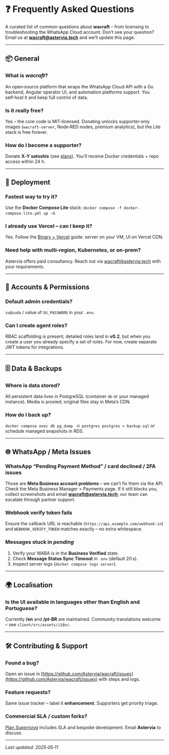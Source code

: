 # ❓ Frequently Asked Questions

A curated list of common questions about **wacraft** – from licensing to
troubleshooting the WhatsApp Cloud account. Don’t see your question? Email us
at **[wacraft@astervia.tech](mailto:wacraft@astervia.tech)** and we’ll update this page.

---

## 📦 General

### What is _wacraft_?

An open‑source platform that wraps the WhatsApp Cloud API with a Go backend,
Angular operator UI, and automation platforms support. You self‑host it and keep
full control of data.

### Is it really free?

Yes – the core code is MIT‑licensed. Donating unlocks supporter‑only images
(`wacraft-server`, Node‑RED nodes, premium analytics), but the Lite stack is
free forever.

### How do I become a supporter?

Donate **X‑Y satoshis** (see [plans](../support/plans.md)). You’ll receive
Docker credentials + repo access within 24 h.

---

## 🚀 Deployment

### Fastest way to try it?

Use the **Docker Compose Lite** stack: `docker compose -f docker-compose.lite.yml up -d`.

### I already use Vercel – can I keep it?

Yes. Follow the [Binary + Vercel](../deploy/binary-vercel.md) guide: server on your VM,
UI on Vercel CDN.

### Need help with multi‑region, Kubernetes, or on‑prem?

Astervia offers paid consultancy. Reach out via
[wacraft@astervia.tech](mailto:wacraft@astervia.tech) with your requirements.

---

## 🔐 Accounts & Permissions

### Default admin credentials?

`su@sudo` / value of `SU_PASSWORD` in your `.env`.

### Can I create agent roles?

RBAC scaffolding is present; detailed roles land in **v0.2**, but when you create a user you already specify a set of roles. For now, create separate JWT tokens for integrations.

---

## 🗄️ Data & Backups

### Where is data stored?

All persistent data lives in PostgreSQL (container `db` or your managed
instance). Media is proxied; original files stay in Meta’s CDN.

### How do I back up?

`docker compose exec db pg_dump -U postgres postgres > backup.sql` or schedule
managed snapshots in RDS.

---

## 🌐 WhatsApp / Meta Issues

### WhatsApp “Pending Payment Method” / card declined / 2FA issues

Those are **Meta Business account problems** – we can’t fix them via the API.
Check the Meta Business Manager > Payments page. If it still blocks you,
collect screenshots and email **[wacraft@astervia.tech](mailto:wacraft@astervia.tech)**; our team can escalate
through partner support.

### Webhook verify token fails

Ensure the callback URL is reachable (`https://api.example.com/webhook-in`) and
`WEBHOOK_VERIFY_TOKEN` matches exactly – no extra whitespace.

### Messages stuck in _pending_

1. Verify your WABA is in the **Business Verified** state.
2. Check **Message Status Sync Timeout** in `.env` (default 20 s).
3. Inspect server logs (`docker compose logs server`).

---

## 🌍 Localisation

### Is the UI available in languages other than English and Portuguese?

Currently **/en** and **/pt‑BR** are maintained. Community translations welcome
– see `client/src/assets/i18n/`.

---

## 🛠️ Contributing & Support

### Found a bug?

Open an issue in [https://github.com/Astervia/wacraft/issues](https://github.com/Astervia/wacraft/issues) with steps and
logs.

### Feature requests?

Same issue tracker – label it **enhancement**. Supporters get priority triage.

### Commercial SLA / custom forks?

[Plan _Supernova_](../support/plans.md) includes SLA and bespoke development. Email **Astervia** to discuss.

---

_Last updated: 2025‑05‑11_
